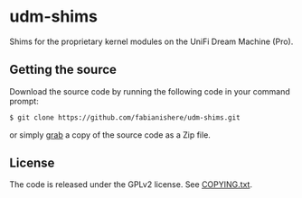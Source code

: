 # udm-shims
Shims for the proprietary kernel modules on the UniFi Dream Machine (Pro).

## Getting the source
Download the source code by running the following code in your command prompt:
```sh
$ git clone https://github.com/fabianishere/udm-shims.git
```
or simply [grab](https://github.com/fabianishere/udm-shims/archive/master.zip) a copy of the source code as a Zip file.

## License
The code is released under the GPLv2 license. See [COPYING.txt](/COPYING.txt).
